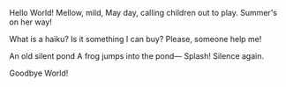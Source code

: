 Hello World!
Mellow, mild, May day,
calling children out to play.
Summer's on her way!



What is a haiku?
Is it something I can buy?
Please, someone help me!

An old silent pond
A frog jumps into the pond—
Splash! Silence again.


Goodbye World!